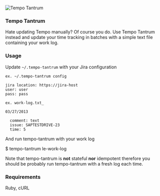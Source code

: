 ![Tempo Tantrum](http://sht.tl/1Ezu "Tempo Tantrum")

### Tempo Tantrum

Hate updating Tempo manually? Of course you do. Use Tempo Tantrum instead and
update your time tracking in batches with a simple text file containing your
work log.

### Usage

Update `~/.tempo-tantrum` with your Jira configuration

`ex. ~/.tempo-tantrum config`


    jira location: https://jira-host
    user: user
    pass: pass


`ex. work-log.txt_`

    03/27/2013

      comment: text
      issue: SAPTESTDRIVE-23
      time: 5


And run tempo-tantrum with your work log

$ tempo-tantrum le-work-log

Note that tempo-tantrum is **not** stateful **nor** idempotent therefore you should
be probably run tempo-tantrum with a fresh log each time.

### Requirements

Ruby, cURL
